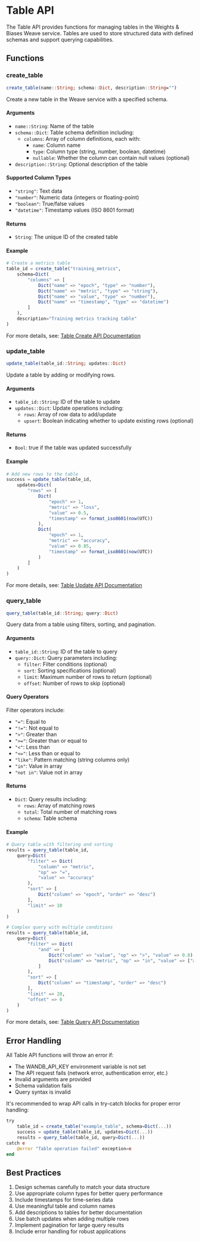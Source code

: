 # Table API

The Table API provides functions for managing tables in the Weights & Biases Weave service. Tables are used to store structured data with defined schemas and support querying capabilities.

## Functions

### create_table

```julia
create_table(name::String; schema::Dict, description::String="")
```

Create a new table in the Weave service with a specified schema.

#### Arguments
- `name::String`: Name of the table
- `schema::Dict`: Table schema definition including:
  - `columns`: Array of column definitions, each with:
    - `name`: Column name
    - `type`: Column type (string, number, boolean, datetime)
    - `nullable`: Whether the column can contain null values (optional)
- `description::String`: Optional description of the table

#### Supported Column Types
- `"string"`: Text data
- `"number"`: Numeric data (integers or floating-point)
- `"boolean"`: True/false values
- `"datetime"`: Timestamp values (ISO 8601 format)

#### Returns
- `String`: The unique ID of the created table

#### Example
```julia
# Create a metrics table
table_id = create_table("training_metrics",
    schema=Dict(
        "columns" => [
            Dict("name" => "epoch", "type" => "number"),
            Dict("name" => "metric", "type" => "string"),
            Dict("name" => "value", "type" => "number"),
            Dict("name" => "timestamp", "type" => "datetime")
        ]
    ),
    description="Training metrics tracking table"
)
```

For more details, see: [Table Create API Documentation](https://weave-docs.wandb.ai/reference/service-api/table-create-table-create-post)

### update_table

```julia
update_table(table_id::String; updates::Dict)
```

Update a table by adding or modifying rows.

#### Arguments
- `table_id::String`: ID of the table to update
- `updates::Dict`: Update operations including:
  - `rows`: Array of row data to add/update
  - `upsert`: Boolean indicating whether to update existing rows (optional)

#### Returns
- `Bool`: true if the table was updated successfully

#### Example
```julia
# Add new rows to the table
success = update_table(table_id,
    updates=Dict(
        "rows" => [
            Dict(
                "epoch" => 1,
                "metric" => "loss",
                "value" => 0.5,
                "timestamp" => format_iso8601(now(UTC))
            ),
            Dict(
                "epoch" => 1,
                "metric" => "accuracy",
                "value" => 0.85,
                "timestamp" => format_iso8601(now(UTC))
            )
        ]
    )
)
```

For more details, see: [Table Update API Documentation](https://weave-docs.wandb.ai/reference/service-api/table-update-table-update-post)

### query_table

```julia
query_table(table_id::String; query::Dict)
```

Query data from a table using filters, sorting, and pagination.

#### Arguments
- `table_id::String`: ID of the table to query
- `query::Dict`: Query parameters including:
  - `filter`: Filter conditions (optional)
  - `sort`: Sorting specifications (optional)
  - `limit`: Maximum number of rows to return (optional)
  - `offset`: Number of rows to skip (optional)

#### Query Operators
Filter operators include:
- `"="`: Equal to
- `"!="`: Not equal to
- `">"`: Greater than
- `">="`: Greater than or equal to
- `"<"`: Less than
- `"<="`: Less than or equal to
- `"like"`: Pattern matching (string columns only)
- `"in"`: Value in array
- `"not in"`: Value not in array

#### Returns
- `Dict`: Query results including:
  - `rows`: Array of matching rows
  - `total`: Total number of matching rows
  - `schema`: Table schema

#### Example
```julia
# Query table with filtering and sorting
results = query_table(table_id,
    query=Dict(
        "filter" => Dict(
            "column" => "metric",
            "op" => "=",
            "value" => "accuracy"
        ),
        "sort" => [
            Dict("column" => "epoch", "order" => "desc")
        ],
        "limit" => 10
    )
)

# Complex query with multiple conditions
results = query_table(table_id,
    query=Dict(
        "filter" => Dict(
            "and" => [
                Dict("column" => "value", "op" => ">", "value" => 0.8),
                Dict("column" => "metric", "op" => "in", "value" => ["accuracy", "f1"])
            ]
        ),
        "sort" => [
            Dict("column" => "timestamp", "order" => "desc")
        ],
        "limit" => 20,
        "offset" => 0
    )
)
```


For more details, see: [Table Query API Documentation](https://weave-docs.wandb.ai/reference/service-api/table-query-table-query-post)

## Error Handling

All Table API functions will throw an error if:
- The WANDB_API_KEY environment variable is not set
- The API request fails (network error, authentication error, etc.)
- Invalid arguments are provided
- Schema validation fails
- Query syntax is invalid

It's recommended to wrap API calls in try-catch blocks for proper error handling:

```julia
try
    table_id = create_table("example_table", schema=Dict(...))
    success = update_table(table_id, updates=Dict(...))
    results = query_table(table_id, query=Dict(...))
catch e
    @error "Table operation failed" exception=e
end
```

## Best Practices

1. Design schemas carefully to match your data structure
2. Use appropriate column types for better query performance
3. Include timestamps for time-series data
4. Use meaningful table and column names
5. Add descriptions to tables for better documentation
6. Use batch updates when adding multiple rows
7. Implement pagination for large query results
8. Include error handling for robust applications

